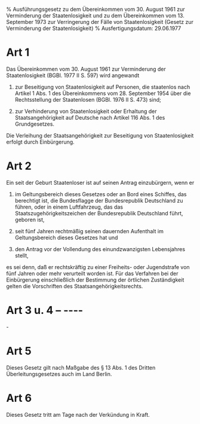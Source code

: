% Ausführungsgesetz zu dem Übereinkommen vom 30. August 1961 zur Verminderung der Staatenlosigkeit und zu dem Übereinkommen vom 13. September 1973 zur Verringerung der Fälle von Staatenlosigkeit  (Gesetz zur Verminderung der Staatenlosigkeit)
% Ausfertigungsdatum: 29.06.1977
 
# Art 1

Das Übereinkommen vom 30. August 1961 zur Verminderung der Staatenlosigkeit (BGBl. 1977 II S. 597) wird angewandt

1. zur Beseitigung von Staatenlosigkeit auf Personen, die staatenlos nach Artikel 1 Abs. 1 des Übereinkommens vom 28. September 1954 über die Rechtsstellung der Staatenlosen (BGBl. 1976 II S. 473) sind;

2. zur Verhinderung von Staatenlosigkeit oder Erhaltung der Staatsangehörigkeit auf Deutsche nach Artikel 116 Abs. 1 des Grundgesetzes.

Die Verleihung der Staatsangehörigkeit zur Beseitigung von Staatenlosigkeit erfolgt durch Einbürgerung.

# Art 2

Ein seit der Geburt Staatenloser ist auf seinen Antrag einzubürgern, wenn er

1. im Geltungsbereich dieses Gesetzes oder an Bord eines Schiffes, das berechtigt ist, die Bundesflagge der Bundesrepublik Deutschland zu führen, oder in einem Luftfahrzeug, das das Staatszugehörigkeitszeichen der Bundesrepublik Deutschland führt, geboren ist,

2. seit fünf Jahren rechtmäßig seinen dauernden Aufenthalt im Geltungsbereich dieses Gesetzes hat und

3. den Antrag vor der Vollendung des einundzwanzigsten Lebensjahres stellt,

es sei denn, daß er rechtskräftig zu einer Freiheits- oder Jugendstrafe von fünf Jahren oder mehr verurteilt worden ist. Für das Verfahren bei der Einbürgerung einschließlich der Bestimmung der örtlichen Zuständigkeit gelten die Vorschriften des Staatsangehörigkeitsrechts.

# Art 3 u. 4 – ----

\-

# Art 5

Dieses Gesetz gilt nach Maßgabe des § 13 Abs. 1 des Dritten Überleitungsgesetzes auch im Land Berlin.

# Art 6

Dieses Gesetz tritt am Tage nach der Verkündung in Kraft.
